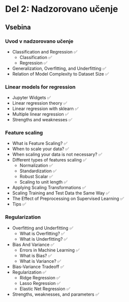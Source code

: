 # Del 2: Nadzorovano učenje

## Vsebina

### Uvod v nadzorovano učenje
- Classification and Regression ✅
    - Classification ✅
    - Regression ✅
- Generalization, Overfitting, and Underfitting ✅
- Relation of Model Complexity to Dataset Size ✅

### Linear models for regression
- Jupyter Widgets ✅
- Linear regression theory ✅
- Linear regression with sklearn ✅
- Multiple linear regression ✅
- Strengths and weaknesses ✅

### Feature scaling
- What is Feature Scaling? ✅
- When to scale your data? ✅
- When scaling your data is not necessary? ✅
- Different types of features scaling ✅
    - Normalization ✅
    - Standardization ✅
    - Robust Scalar ✅
    - Scaling to unit length ✅
- Applying Scaling Transformations ✅
- Scaling Training and Test Data the Same Way ✅
- The Effect of Preprocessing on Supervised Learning ✅
- Tips ✅

### Regularization
- Overfitting and Underfitting ✅
    - What is Overfitting? ✅
    - What is Underfitting? ✅
- Bias And Variance ✅
    - Errors in Machine Learning ✅
    - What is Bias? ✅
    - What is Variance? ✅
- Bias-Variance Tradeoff ✅
- Regularization ✅
    - Ridge Regression ✅
    - Lasso Regression ✅
    - Elastic Net Regression ✅
- Strengths, weaknesses, and parameters ✅